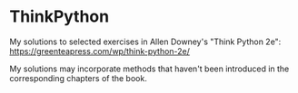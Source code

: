 # ThinkPython
 My solutions to selected exercises in Allen Downey's "Think Python 2e": https://greenteapress.com/wp/think-python-2e/

 My solutions may incorporate methods that haven't been introduced in the corresponding chapters of the book.
